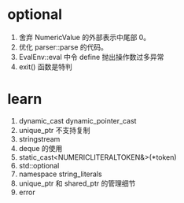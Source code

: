 # optional

1. 舍弃 NumericValue 的外部表示中尾部 0。
2. 优化 parser::parse 的代码。
3. EvalEnv::eval 中令 define 抛出操作数过多异常
4. exit() 函数是特判


# learn

1. dynamic_cast dynamic_pointer_cast
2. unique_ptr 不支持复制
3. stringstream
4. deque 的使用
5. static_cast<NUMERICLITERALTOKEN&>(*token)
6. std::optional
7. namespace string_literals
8. unique_ptr 和 shared_ptr 的管理细节
9. error
